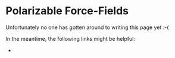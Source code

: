 # Polarizable Force-Fields

Unfortunately no one has gotten around to writing this page yet :-(

In the meantime, the following links might be helpful:

- [](#Devynck2012)
